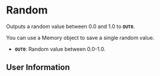 # Random
Outputs a random value between 0.0 and 1.0 to **`OUT0`**.

You can use a Memory object to save a single random value.

- **`OUT0`**: Random value between 0.0-1.0.

## User Information